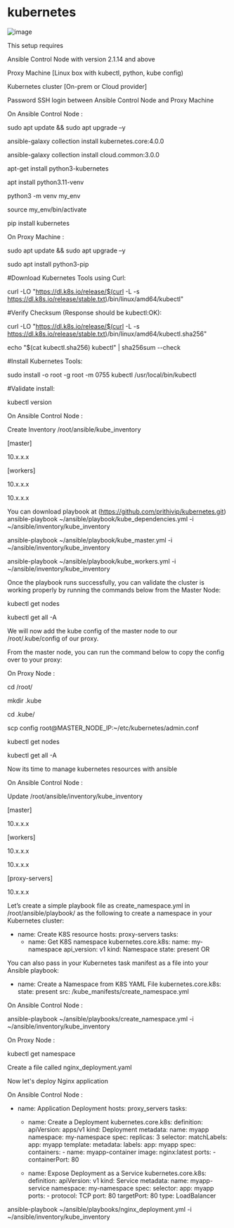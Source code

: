 # kubernetes
![image](https://github.com/user-attachments/assets/ebdb39eb-d30a-4b23-87b2-eb8a1e3f5f5a)



This setup requires 

Ansible Control Node with version 2.1.14 and above

Proxy Machine [Linux box with kubectl, python, kube config)

Kubernetes cluster [On-prem or Cloud provider]

Password SSH login between Ansible Control Node and Proxy Machine


On Ansible Control Node :

sudo apt update && sudo apt upgrade –y

ansible-galaxy collection install kubernetes.core:4.0.0

ansible-galaxy collection install cloud.common:3.0.0

apt-get install python3-kubernetes

apt install python3.11-venv

python3 -m venv my_env

source my_env/bin/activate

pip install kubernetes

On Proxy Machine :

sudo apt update && sudo apt upgrade –y

sudo apt install python3-pip

#Download Kubernetes Tools using Curl:

curl -LO "https://dl.k8s.io/release/$(curl -L -s https://dl.k8s.io/release/stable.txt)/bin/linux/amd64/kubectl"

#Verify Checksum (Response should be kubectl:OK): 

curl -LO "https://dl.k8s.io/release/$(curl -L -s https://dl.k8s.io/release/stable.txt)/bin/linux/amd64/kubectl.sha256"

echo "$(cat kubectl.sha256)  kubectl" | sha256sum --check

#Install Kubernetes Tools: 

sudo install -o root -g root -m 0755 kubectl /usr/local/bin/kubectl

#Validate install:

kubectl version

On Ansible Control Node :

Create Inventory /root/ansible/kube_inventory

[master]

10.x.x.x

[workers]

10.x.x.x

10.x.x.x

You can download playbook at (https://github.com/prithivip/kubernetes.git)
ansible-playbook ~/ansible/playbook/kube_dependencies.yml -i ~/ansible/inventory/kube_inventory

ansible-playbook ~/ansible/playbook/kube_master.yml -i ~/ansible/inventory/kube_inventory

ansible-playbook ~/ansible/playbook/kube_workers.yml -i ~/ansible/inventory/kube_inventory

Once the playbook runs successfully, you can validate the cluster is working properly by running the commands below from the Master Node:

kubectl get nodes

kubectl get all -A

We will now add the kube config of the master node to our /root/.kube/config of our proxy. 

From the master node, you can run the command below to copy the config over to your proxy:

On Proxy Node :

cd /root/

mkdir .kube

cd .kube/

scp config root@MASTER_NODE_IP:~/etc/kubernetes/admin.conf

kubectl get nodes

kubectl get all -A

Now its time to manage kubernetes resources with ansible

On Ansible Control Node :

Update /root/ansible/inventory/kube_inventory

[master]

10.x.x.x

[workers]

10.x.x.x

10.x.x.x

[proxy-servers]

10.x.x.x

Let’s create a simple playbook file as create_namespace.yml in /root/ansible/playbook/ as the following to create a namespace in your Kubernetes cluster:

- name: Create K8S resource
  hosts: proxy-servers
  tasks:
  - name: Get K8S namespace
    kubernetes.core.k8s:
      name: my-namespace
      api_version: v1
      kind: Namespace
      state: present
OR

You can also pass in your Kubernetes task manifest as a file into your Ansible playbook:

- name: Create a Namespace from K8S YAML File
  kubernetes.core.k8s:
    state: present
    src: /kube_manifests/create_namespace.yml
  
On Ansible Control Node :

ansible-playbook ~/ansible/playbooks/create_namespace.yml -i ~/ansible/inventory/kube_inventory

On Proxy Node :

kubectl get namespace

Create a file called nginx_deployment.yaml

Now let's deploy Nginx application 

On Ansible Control Node :

- name: Application Deployment
  hosts: proxy_servers
  tasks:
    - name: Create a Deployment
      kubernetes.core.k8s:
        definition:
          apiVersion: apps/v1
          kind: Deployment
          metadata:
            name: myapp
            namespace: my-namespace
          spec:
            replicas: 3
            selector:
              matchLabels:
                app: myapp
            template:
              metadata:
                labels:
                  app: myapp
              spec:
                containers:
                  - name: myapp-container
                    image: nginx:latest
                    ports:
                      - containerPort: 80

    - name: Expose Deployment as a Service
      kubernetes.core.k8s:
        definition:
          apiVersion: v1
          kind: Service
          metadata:
            name: myapp-service
            namespace: my-namespace
          spec:
            selector:
              app: myapp
            ports:
              - protocol: TCP
                port: 80
                targetPort: 80
            type: LoadBalancer

    
ansible-playbook ~/ansible/playbooks/nginx_deployment.yml -i ~/ansible/inventory/kube_inventory

